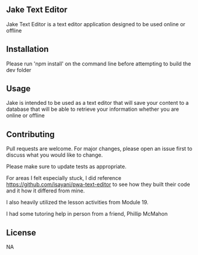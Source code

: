 ## Jake Text Editor

Jake Text Editor is a text editor application designed to be used online or offline

## Installation

Please run 'npm install' on the command line before attempting to build the dev folder

## Usage

Jake is intended to be used as a text editor that will save your content to a database that will be able to retrieve your information whether you are online or offline

## Contributing

Pull requests are welcome. For major changes, please open an issue first to discuss what you would like to change.

Please make sure to update tests as appropriate.

For areas I felt especially stuck, I did reference https://github.com/isayani/pwa-text-editor to see how they built their code and it how it differed from mine.

I also heavily utilized the lesson activities from Module 19.

I had some tutoring help in person from a friend, Phillip McMahon

## License

NA
